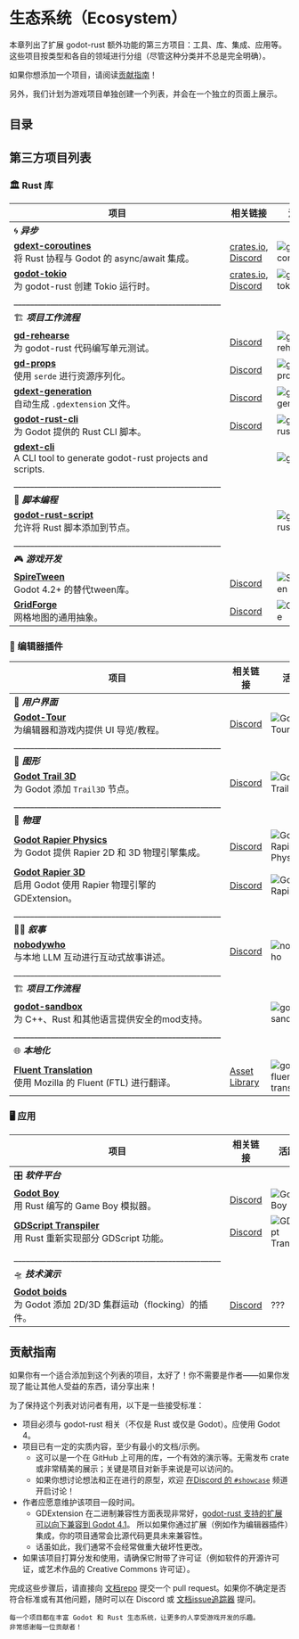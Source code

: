 <!--
  ~ Copyright (c) godot-rust; Bromeon and contributors.
  ~ This Source Code Form is subject to the terms of the Mozilla Public
  ~ License, v. 2.0. If a copy of the MPL was not distributed with this
  ~ file, You can obtain one at https://mozilla.org/MPL/2.0/.
-->

# 生态系统（Ecosystem）

本章列出了扩展 godot-rust 额外功能的第三方项目：工具、库、集成、应用等。
这些项目按类型和各自的领域进行分组（尽管这种分类并不总是完全明确）。

如果你想添加一个项目，请阅读[贡献指南](#贡献指南)！

另外，我们计划为游戏项目单独创建一个列表，并会在一个独立的页面上展示。


## 目录

<!-- toc -->

## 第三方项目列表


### 🏛️ Rust 库

| 项目                                                                        | 相关链接                                                            | 活跃度                                      |
|--------------------------------------------------------------------------------|--------------------------------------------------------------------------|-----------------------------------------------|
| 🌀 _**异步**_                                                                 |                                                                          |                                               |
| **[gdext-coroutines]**<br/>将 Rust 协程与 Godot 的 async/await 集成。 | [crates.io][gdext-coroutines-crate], [Discord][gdext-coroutines-discord] | ![gdext-coroutines][gdext-coroutines-badge]   |
| **[godot-tokio]**<br/>为 godot-rust 创建 Tokio 运行时。          | [crates.io][godot-tokio-crate], [Discord][godot-tokio-discord]           | ![godot-tokio][godot-tokio-badge]             |
| ___________________________________________________                            |                                                                          |                                               |
| 🏗️ _**项目工作流程**_                                                     |                                                                          |                                               |
| **[gd-rehearse]**<br/>为 godot-rust 代码编写单元测试。                      | [Discord][gd-rehearse-discord]                                           | ![gd-rehearse][gd-rehearse-badge]             |
| **[gd-props]**<br/>使用 `serde` 进行资源序列化。                       | [Discord][gd-props-discord]                                              | ![gd-props][gd-props-badge]                   |
| **[gdext-generation]**<br/>自动生成 `.gdextension` 文件。              | [Discord][gdext-generation-discord]                                      | ![gdext-generation][gdext-generation-badge]   |
| **[godot-rust-cli]**<br/>为 Godot 提供的 Rust CLI 脚本。                    | [Discord][godot-rust-cli-discord]                                        | ![godot-rust-cli][godot-rust-cli-badge]   |
| **[gdext-cli]**<br/>A CLI tool to generate godot-rust projects and scripts.    |                                                                          | ![gdext-cli][gdext-cli-badge]                 |
| ___________________________________________________                            |                                                                          |                                               |
| 📜 _**脚本编程**_                                                             |                                                                          |                                               |
| **[godot-rust-script]**<br/>允许将 Rust 脚本添加到节点。         |                                                                          | ![godot-rust-script][godot-rust-script-badge] |
| ___________________________________________________                            |                                                                          |                                               |
| 🎮 _**游戏开发**_                                                      |                                                                          |                                               |
| **[SpireTween]**<br/>Godot 4.2+ 的替代tween库。                   | [Discord][spire-tween-discord]                                           | ![SpireTween][spire-tween-badge]              |
| **[GridForge]**<br/>网格地图的通用抽象。                         | [Discord][gridforge-discord]                                             | ![GridForge][gridforge-badge]                 |

[gdext-coroutines]: https://github.com/Houtamelo/gdext_coroutines
[gdext-coroutines-crate]: https://crates.io/crates/gdext_coroutines
[gdext-coroutines-discord]: https://discord.com/channels/723850269347283004/1255555232390451293/125555523
[gdext-coroutines-badge]: https://img.shields.io/github/last-commit/Houtamelo/gdext_coroutines

[godot-tokio]: https://github.com/2-3-5-41/godot_tokio
[godot-tokio-discord]: https://discord.com/channels/723850269347283004/1312490414762364928/1312490414762364928
[godot-tokio-crate]: https://crates.io/crates/godot_tokio
[godot-tokio-badge]: https://img.shields.io/github/last-commit/2-3-5-41/godot_tokio

[gd-rehearse]: https://github.com/StatisMike/gd-rehearse
[gd-rehearse-discord]: https://discord.com/channels/723850269347283004/1179891414474178661/1179891414474178661
[gd-rehearse-badge]: https://img.shields.io/github/last-commit/StatisMike/gd-rehearse

[gd-props]: https://github.com/StatisMike/gd-props
[gd-props-discord]: https://discord.com/channels/723850269347283004/1166451642145701989/1166451642145701989
[gd-props-badge]: https://img.shields.io/github/last-commit/StatisMike/gd-props

[gdext-generation]: https://github.com/sylbeth/gdext-generation
[gdext-generation-discord]: https://discord.com/channels/723850269347283004/1316664276819247124
[gdext-generation-badge]: https://img.shields.io/github/last-commit/sylbeth/gdext-generation

[godot-rust-cli]: https://github.com/TheColorRed/godot-rust
[godot-rust-cli-badge]: https://img.shields.io/github/last-commit/TheColorRed/godot-rust
[godot-rust-cli-discord]: https://discord.com/channels/723850269347283004/1325220721340977253

[gdext-cli]: https://github.com/FrankCasanova/gdext-cli
[gdext-cli-badge]: https://img.shields.io/github/last-commit/FrankCasanova/gdext-cli

[godot-rust-script]: https://github.com/titannano/godot-rust-script
[godot-rust-script-badge]: https://img.shields.io/github/last-commit/titannano/godot-rust-script

[SpireTween]: https://github.com/Houtamelo/spire_tween
[spire-tween-discord]: https://discord.com/channels/723850269347283004/1257474308939452477/1257474308939452477
[spire-tween-badge]: https://img.shields.io/github/last-commit/Houtamelo/spire_tween

[GridForge]: https://github.com/StatisMike/grid-forge
[gridforge-discord]: https://discord.com/channels/723850269347283004/1238991002799444049/1238991002799444049
[gridforge-badge]: https://img.shields.io/github/last-commit/StatisMike/grid-forge


### 🧩 编辑器插件

| 项目                                                                       | 相关链接                           | 活跃度                                            |
|-------------------------------------------------------------------------------|-----------------------------------------|-----------------------------------------------------|
| 📐 _**用户界面**_                                                       |                                         |                                                     |
| **[Godot-Tour]**<br/>为编辑器和游戏内提供 UI 导览/教程。               | [Discord][godot-tour-discord]           | ![Godot-Tour][godot-tour-badge]                     |
| ___________________________________________________                           |                                         |                                                     |
| 🎨 _**图形**_                                                             |                                         |                                                     |
| **[Godot Trail 3D]**<br/>为 Godot 添加 `Trail3D` 节点。                      | [Discord][godot-trail-3d-discord]       | ![Godot Trail 3D][godot-trail-3d-badge]             |
| ___________________________________________________                           |                                         |                                                     |
| 🧲 _**物理**_                                                              |                                         |                                                     |
| **[Godot Rapier Physics]**<br/>为 Godot 提供 Rapier 2D 和 3D 物理引擎集成。    | [Discord][godot-rapier-physics-discord] | ![Godot Rapier Physics][godot-rapier-physics-badge] |
| **[Godot Rapier 3D]**<br/>启用 Godot 使用 Rapier 物理引擎的 GDExtension。 | [Discord][godot-rapier-3d-discord]      | ![Godot Rapier 3D][godot-rapier-3d-badge]           |
| ___________________________________________________                           |                                         |                                                     |
| 🧙‍♂️ _**叙事**_                                                      |                                         |                                                     |
 | **[nobodywho]**<br/>与本地 LLM 互动进行互动式故事讲述。    | [Discord][nobodywho-discord]            | ![nobodywho][nobodywho-badge]                       |
| ___________________________________________________                           |                                         |                                                     |
| 🏗️ _**项目工作流程**_                                                    |                                         |                                                     |
| **[godot-sandbox]**<br/>为 C++、Rust 和其他语言提供安全的mod支持。      |                                         | ![godot-sandbox][godot-sandbox-badge]               |
| ___________________________________________________                           |                                         |                                                     |
| 🌐 _**本地化**_                                                        |                                         |                                                     |
| **[Fluent Translation]**<br/>使用 Mozilla 的 Fluent (FTL) 进行翻译。       | [Asset Library][godot-fluent-translation-assetlib] | ![godot-fluent-translation][godot-fluent-translation-badge] |

[Godot-Tour]: https://github.com/Decapitated/Godot-Tour
[godot-tour-discord]: https://discord.com/channels/723850269347283004/1272688558070698037/1272688558070698037
[godot-tour-badge]: https://img.shields.io/github/last-commit/Decapitated/Godot-Tour

[Godot Trail 3D]: https://github.com/SomeRanDev/Godot-Trail3D
[godot-trail-3d-discord]: https://discord.com/channels/723850269347283004/1246199893043974247/1246199893043974247
[godot-trail-3d-badge]: https://img.shields.io/github/last-commit/SomeRanDev/Godot-Trail3D

[Godot Rapier 3D]: https://github.com/deltasiege/godot-rapier-3d
[godot-rapier-3d-discord]: https://discord.com/channels/723850269347283004/1238758369767198741/1238758369767198741
[godot-rapier-3d-badge]: https://img.shields.io/github/last-commit/deltasiege/godot-rapier-3d

[Godot Rapier Physics]: https://github.com/appsinacup/godot-rapier-physics
[godot-rapier-physics-discord]: https://discord.com/channels/723850269347283004/1233345975255433266/1233345975255433266
[godot-rapier-physics-badge]: https://img.shields.io/github/last-commit/appsinacup/godot-rapier-physics

[nobodywho]: https://github.com/nobodywho-ooo/nobodywho
[nobodywho-discord]: https://discord.com/channels/723850269347283004/1309111775991693332/1309111775991693332
[nobodywho-badge]: https://img.shields.io/github/last-commit/nobodywho-ooo/nobodywho

[godot-sandbox]: https://github.com/libriscv/godot-sandbox
[godot-sandbox-badge]: https://img.shields.io/github/last-commit/libriscv/godot-sandbox

[Fluent Translation]: https://github.com/RedMser/godot-fluent-translation
[godot-fluent-translation-assetlib]: https://godotengine.org/asset-library/asset/2937
[godot-fluent-translation-badge]: https://img.shields.io/github/last-commit/RedMser/godot-fluent-translation


### 🖥️ 应用

| 项目                                                                 | 相关链接                          | 活跃度                                          |
|-------------------------------------------------------------------------|----------------------------------------|---------------------------------------------------|
| 🎛️ _**软件平台**_                                            |                                        |                                                   |
| **[Godot Boy]**<br/>用 Rust 编写的 Game Boy 模拟器。       | [Discord][godot-boy-discord]           | ![Godot Boy][godot-boy-badge]                     |
| **[GDScript Transpiler]**<br/>用 Rust 重新实现部分 GDScript 功能。   | [Discord][gdscript-transpiler-discord] | ![GDScript Transpiler][gdscript-transpiler-badge] |
| ___________________________________________________                     |                                        |                                                   |
| 🛸 _**技术演示**_                                                     |                                        |                                                   |
| **[Godot boids]**<br/>为 Godot 添加 2D/3D 集群运动（flocking）的插件。 | [Discord][godot-boids-discord]         | ???                                               |

[Godot Boy]: https://gitlab.com/greenfox/godot-boy
[godot-boy-discord]: https://discord.com/channels/723850269347283004/1230789480290586624/1230789480290586624
[godot-boy-badge]: https://img.shields.io/gitlab/last-commit/greenfox/godot-boy

[GDScript Transpiler]: https://gitlab.com/the-SSD/gdscript-transpiler
[gdscript-transpiler-badge]: https://img.shields.io/gitlab/last-commit/the-SSD/gdscript-transpiler
[gdscript-transpiler-discord]: https://discord.com/channels/723850269347283004/1237464552384499833/1237464552384499833

[Godot boids]: https://git.gaze.systems/dusk/godot_boids
[godot-boids-discord]: https://discord.com/channels/723850269347283004/1279645654439821393/1279645654439821393


## 贡献指南

如果你有一个适合添加到这个列表的项目，太好了！你不需要是作者——如果你发现了能让其他人受益的东西，请分享出来！

为了保持这个列表对访问者有用，以下是一些接受标准：

- 项目必须与 godot-rust 相关（不仅是 Rust 或仅是 Godot）。应使用 Godot 4。
- 项目已有一定的实质内容，至少有最小的文档/示例。
  - 这可以是一个在 GitHub 上可用的库，一个有效的演示等。无需发布 crate 或非常精美的展示；关键是项目对新手来说是可以访问的。
  - 如果你想讨论想法和正在进行的原型，欢迎 [在Discord 的 `#showcase`][discord-showcase] 频道开启讨论！
- 作者应愿意维护该项目一段时间。
  - GDExtension 在二进制兼容性方面表现非常好，[godot-rust 支持的扩展可以向下兼容到 Godot 4.1][gdext-compat]。
    所以如果你通过扩展（例如作为编辑器插件）集成，你的项目通常会比源代码更具未来兼容性。
  - 话虽如此，我们通常不会经常做重大破坏性更改。
- 如果该项目打算分发和使用，请确保它附带了许可证（例如软件的开源许可证，或艺术作品的 Creative Commons 许可证）。

完成这些步骤后，请直接向 [文档repo][book-repo] 提交一个 pull request。如果你不确定是否符合标准或有其他问题，随时可以在 Discord 或 [文档issue追踪器][book-issues] 提问。

```admonish tip title="一个蓬勃发展的生态系统"
每一个项目都在丰富 Godot 和 Rust 生态系统，让更多的人享受游戏开发的乐趣。
非常感谢每一位贡献者！
```

[discord-showcase]: https://discord.com/channels/723850269347283004/1163944783484563537
[gdext-compat]: ../toolchain/compatibility.md
[book-repo]: https://github.com/godot-rust/book
[book-issues]: https://github.com/godot-rust/book/issues
